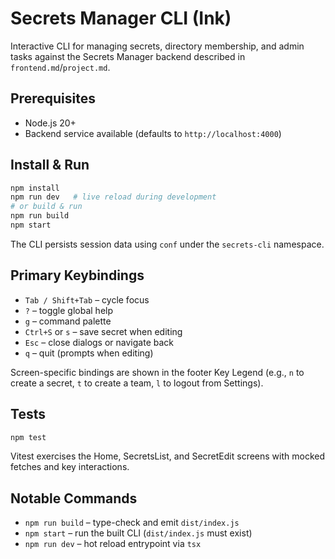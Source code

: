 # Secrets Manager CLI (Ink)

Interactive CLI for managing secrets, directory membership, and admin tasks against the Secrets Manager backend described in `frontend.md`/`project.md`.

## Prerequisites

- Node.js 20+
- Backend service available (defaults to `http://localhost:4000`)

## Install & Run

```bash
npm install
npm run dev   # live reload during development
# or build & run
npm run build
npm start
```

The CLI persists session data using `conf` under the `secrets-cli` namespace.

## Primary Keybindings

- `Tab / Shift+Tab` – cycle focus
- `?` – toggle global help
- `g` – command palette
- `Ctrl+S` or `s` – save secret when editing
- `Esc` – close dialogs or navigate back
- `q` – quit (prompts when editing)

Screen-specific bindings are shown in the footer Key Legend (e.g., `n` to create a secret, `t` to create a team, `l` to logout from Settings).

## Tests

```bash
npm test
```

Vitest exercises the Home, SecretsList, and SecretEdit screens with mocked fetches and key interactions.

## Notable Commands

- `npm run build` – type-check and emit `dist/index.js`
- `npm start` – run the built CLI (`dist/index.js` must exist)
- `npm run dev` – hot reload entrypoint via `tsx`
